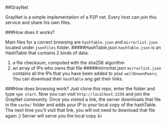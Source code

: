 ##GrayNet

GrayNet is  a simple implementation of a P2P net. Every host can join this service and share his own files.

###How does it works?

Main files for a correct browsing are `hashTable.json` and `mirrorlist.json` located under `jsonFiles` folder.
#####HashTable.json
`hashTable.json` is an HashTable that contains 2 kinds of data:
1) a file checksum, computed with the sha256 algorithm
2) an array of IPs who owns that file
#####mirrorlist.json
`mirrorlist.json` contains all the IPs that you have been added to your `wellKnownPeers`; You can download their `hashTable` ang get their links.

###How does browsing work?
Just clone this repo, enter the folder and type `npm start`.
Now you can visit `http://localhost:2259` and join the GrayNet community.
Once you visited a link, the server downloads that file in the `cache/` folder and adds your IP to your local copy of the hashTable. The next time you'll visit that link, you will not need to download that file again ;) Server will serve you the local copy :+1:
